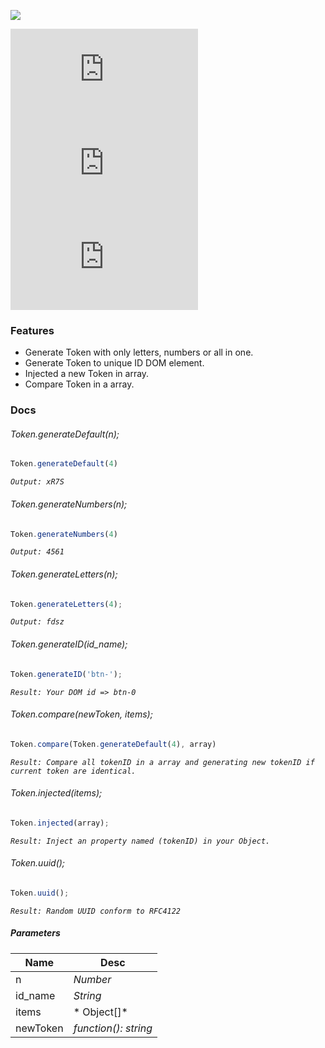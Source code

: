 ![](https://image.noelshack.com/fichiers/2020/34/3/1597846925-sans-titre-1.png)

![](https://img.shields.io/github/manifest-json/v/FoobarIT/browser-token.js?style=for-the-badge) ![](https://img.shields.io/github/last-commit/FoobarIT/browser-token.js?style=for-the-badge) ![](https://img.shields.io/github/size/FoobarIT/browser-token.js/browser-token.js?style=for-the-badge)
### Features

- Generate Token with only letters, numbers or all in one.
- Generate Token to unique ID DOM element.
- Injected a new Token in array.
- Compare Token in a array.

### Docs

###### Token.generateDefault(n);
```js
Token.generateDefault(4)
```
*`Output: xR7S`*

###### Token.generateNumbers(n);
```js
Token.generateNumbers(4)
```
*`Output: 4561`*

###### Token.generateLetters(n);
```js
Token.generateLetters(4); 
```
*`Output: fdsz`*

###### Token.generateID(id_name);
```js
Token.generateID('btn-');
```
*`Result: Your DOM id => btn-0`*

###### Token.compare(newToken, items);
```js
Token.compare(Token.generateDefault(4), array)
```
*`Result: Compare all tokenID in a array and generating new tokenID if current token are identical.`*

###### Token.injected(items); 
```js
Token.injected(array);
```
*`Result: Inject an property named (tokenID) in your Object.`*

###### Token.uuid(); 
```js
Token.uuid(); 
```
*`Result: Random UUID conform to RFC4122`*

##### Parameters
|   Name |  Desc  |
| ------------ | ------------ |
| n | *Number*  |
| id_name| *String*  |
| items | * Object[]*|
|newToken|*function(): string*|

